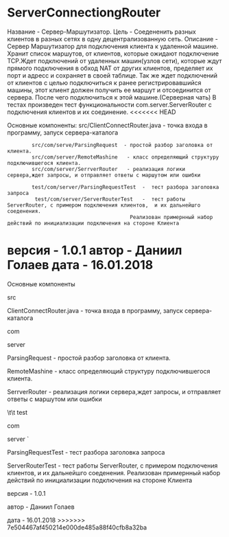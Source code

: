 # ServerConnectiongRouter  
Название - Сервер-Маршутизатор.
Цель     -  Соедененить разных клиентов в разных сетях в одну децентрализованную сеть.
Описание -  Сервер Маршутизатор для подключения клиента к удаленной машине. Хранит список маршутов, от клиентов, которые 
            ожидают подключение TCP.Ждет подключений от удаленных машин(узлов сети), которые ждут прямого подключения в 
            обход NAT от других клиентов, пределяет их порт  и адресс и сохраняет в своей таблице.
            Так же ждет подключений от клиентов с целью подключиться к ранее регистрировавшийся машины, этот клиент должен
            получить ее маршут   и отсоединится от сервера. После чего подключиться к этой машине.(Серверная чать)
            В тестах произведен тест функциональности com.server.ServerRouter c подключения клиентов и их соединение.
<<<<<<< HEAD

Основные компоненты:
            src/ClientConnectRouter.java  - точка входа в программу, запуск сервера-каталога

              
            src/com/serve/ParsingRequest  - простой разбор заголовка от клиента. 
            src/com/server/RemoteMashine   - класс определяющий структуру подключившегося клиента.
            src/com/server/SerrverRouter   - реализация логики сервера,ждет запросы, и отправляет ответы с маршутом или ошибки

            test/com/server/ParsingRequestTest  -  тест разбора заголовка запроса
             test/com/server/ServerRouterTest   -  тест работы ServerRouter, с примером подключения клиентов,  и их дальнейшго соеденения.
                                            Реализован примернный набор действий по инициализации подключения на стороне Клиента
версия    -  1.0.1
автор     -  Даниил Голаев
дата      -  16.01.2018
=======
<p>Основные компоненты
            <p>src
             <p> ClientConnectRouter.java  - точка входа в программу, запуск сервера-каталога
              <p>com
                <p> server
                   <p> <tr><tr>  ParsingRequest  - простой разбор заголовка от клиента. 
                   <p><tr>   RemoteMashine   - класс определяющий структуру подключившегося клиента.
                    <p> <t> SerrverRouter   - реализация логики сервера,ждет запросы, и отправляет ответы с маршутом или ошибки
           <p>\t\t test
             <p>  com
               <p>   server 
`               <p>      ParsingRequestTest  - тест разбора заголовка запроса
                  <p>    ServerRouterTest    - тест работы ServerRouter, с примером подключения клиентов,  и их дальнейшго соеденения.
                                            Реализован примернный набор действий по инициализации подключения на стороне Клиента

<p>версия    - 1.0.1
<p>автор     - Даниил Голаев
<p>дата      - 16.01.2018
>>>>>>> 7e504467af450214e000de485a88f40cfb8a32ba
